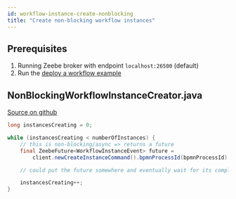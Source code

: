 ```yaml
---
id: workflow-instance-create-nonblocking
title: "Create non-blocking workflow instances"
---
```


## Prerequisites

1. Running Zeebe broker with endpoint `localhost:26500` (default)
1. Run the [deploy a workflow example](workflow-deploy.md)

## NonBlockingWorkflowInstanceCreator.java

[Source on github](https://github.com/zeebe-io/zeebe/tree/develop/samples/src/main/java/io/zeebe/example/workflow/NonBlockingWorkflowInstanceCreator.java)

```java
long instancesCreating = 0;

while (instancesCreating < numberOfInstances) {
    // this is non-blocking/async => returns a future
    final ZeebeFuture<WorkflowInstanceEvent> future =
        client.newCreateInstanceCommand().bpmnProcessId(bpmnProcessId).latestVersion().send();

    // could put the future somewhere and eventually wait for its completion

    instancesCreating++;
}
```
